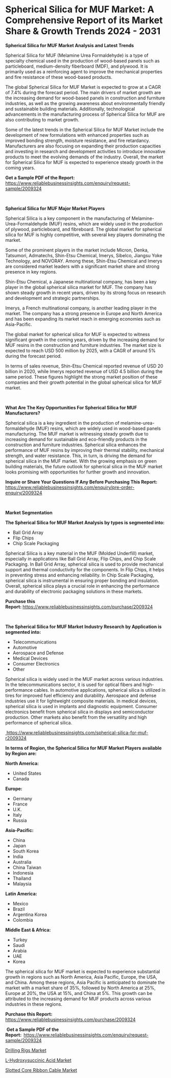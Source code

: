 <p><h1>Spherical Silica for MUF Market: A Comprehensive Report of its Market Share & Growth Trends 2024 - 2031</h1></p><p><strong>Spherical Silica for MUF Market Analysis and Latest Trends</strong></p>
<p><p>Spherical Silica for MUF (Melamine Urea Formaldehyde) is a type of specialty chemical used in the production of wood-based panels such as particleboard, medium-density fiberboard (MDF), and plywood. It is primarily used as a reinforcing agent to improve the mechanical properties and fire resistance of these wood-based products.</p><p>The global Spherical Silica for MUF Market is expected to grow at a CAGR of 7.4% during the forecast period. The main drivers of market growth are the increasing demand for wood-based panels in construction and furniture industries, as well as the growing awareness about environmentally friendly and sustainable building materials. Additionally, technological advancements in the manufacturing process of Spherical Silica for MUF are also contributing to market growth.</p><p>Some of the latest trends in the Spherical Silica for MUF Market include the development of new formulations with enhanced properties such as improved bonding strength, moisture resistance, and fire retardancy. Manufacturers are also focusing on expanding their production capacities and investing in research and development activities to introduce innovative products to meet the evolving demands of the industry. Overall, the market for Spherical Silica for MUF is expected to experience steady growth in the coming years.</p></p>
<p><strong>Get a Sample PDF of the Report:&nbsp;</strong> <a href="https://www.reliablebusinessinsights.com/enquiry/request-sample/2009324">https://www.reliablebusinessinsights.com/enquiry/request-sample/2009324</a></p>
<p>&nbsp;</p>
<p><strong>Spherical Silica for MUF Major Market Players</strong></p>
<p><p>Spherical Silica is a key component in the manufacturing of Melamine-Urea-Formaldehyde (MUF) resins, which are widely used in the production of plywood, particleboard, and fibreboard. The global market for spherical silica for MUF is highly competitive, with several key players dominating the market.</p><p>Some of the prominent players in the market include Micron, Denka, Tatsumori, Admatechs, Shin-Etsu Chemical, Imerys, Sibelco, Jiangsu Yoke Technology, and NOVORAY. Among these, Shin-Etsu Chemical and Imerys are considered market leaders with a significant market share and strong presence in key regions.</p><p>Shin-Etsu Chemical, a Japanese multinational company, has been a key player in the global spherical silica market for MUF. The company has shown steady growth in recent years, driven by its strong focus on research and development and strategic partnerships.</p><p>Imerys, a French multinational company, is another leading player in the market. The company has a strong presence in Europe and North America and has been expanding its market reach in emerging economies such as Asia-Pacific.</p><p>The global market for spherical silica for MUF is expected to witness significant growth in the coming years, driven by the increasing demand for MUF resins in the construction and furniture industries. The market size is expected to reach USD 500 million by 2025, with a CAGR of around 5% during the forecast period.</p><p>In terms of sales revenue, Shin-Etsu Chemical reported revenue of USD 20 billion in 2020, while Imerys reported revenue of USD 4.5 billion during the same period. These figures highlight the strong market position of these companies and their growth potential in the global spherical silica for MUF market.</p></p>
<p>&nbsp;</p>
<p><strong>What Are The Key Opportunities For Spherical Silica for MUF Manufacturers?</strong></p>
<p><p>Spherical silica is a key ingredient in the production of melamine-urea-formaldehyde (MUF) resins, which are widely used in wood-based panels manufacturing. The MUF market is witnessing steady growth due to increasing demand for sustainable and eco-friendly products in the construction and furniture industries. Spherical silica enhances the performance of MUF resins by improving their thermal stability, mechanical strength, and water resistance. This, in turn, is driving the demand for spherical silica in the MUF market. With the growing emphasis on green building materials, the future outlook for spherical silica in the MUF market looks promising with opportunities for further growth and innovation.</p></p>
<p><strong>Inquire or Share Your Questions If Any Before Purchasing This Report:</strong> <a href="https://www.reliablebusinessinsights.com/enquiry/pre-order-enquiry/2009324">https://www.reliablebusinessinsights.com/enquiry/pre-order-enquiry/2009324</a></p>
<p>&nbsp;</p>
<p><strong>Market Segmentation</strong></p>
<p><strong>The Spherical Silica for MUF Market Analysis by types is segmented into:</strong></p>
<p><ul><li>Ball Grid Array</li><li>Flip Chips</li><li>Chip Scale Packaging</li></ul></p>
<p><p>Spherical Silica is a key material in the MUF (Molded Underfill) market, especially in applications like Ball Grid Array, Flip Chips, and Chip Scale Packaging. In Ball Grid Array, spherical silica is used to provide mechanical support and thermal conductivity for the components. In Flip Chips, it helps in preventing stress and enhancing reliability. In Chip Scale Packaging, spherical silica is instrumental in ensuring proper bonding and insulation. Overall, spherical silica plays a crucial role in enhancing the performance and durability of electronic packaging solutions in these markets.</p></p>
<p><strong>Purchase this Report:&nbsp;</strong><a href="https://www.reliablebusinessinsights.com/purchase/2009324">https://www.reliablebusinessinsights.com/purchase/2009324</a></p>
<p>&nbsp;</p>
<p><strong>The Spherical Silica for MUF Market Industry Research by Application is segmented into:</strong></p>
<p><ul><li>Telecommunications</li><li>Automotive</li><li>Aerospace and Defense</li><li>Medical Devices</li><li>Consumer Electronics</li><li>Other</li></ul></p>
<p><p>Spherical silica is widely used in the MUF market across various industries. In the telecommunications sector, it is used for optical fibers and high-performance cables. In automotive applications, spherical silica is utilized in tires for improved fuel efficiency and durability. Aerospace and defense industries use it for lightweight composite materials. In medical devices, spherical silica is used in implants and diagnostic equipment. Consumer electronics benefit from spherical silica in displays and semiconductor production. Other markets also benefit from the versatility and high performance of spherical silica.</p></p>
<p><a href="https://www.reliablebusinessinsights.com/spherical-silica-for-muf-r2009324">&nbsp;https://www.reliablebusinessinsights.com/spherical-silica-for-muf-r2009324</a></p>
<p><strong>In terms of Region, the Spherical Silica for MUF Market Players available by Region are:</strong></p>
<p>
    <p> <strong> North America: </strong>
        <ul>
            <li>United States</li>
            <li>Canada</li>
        </ul>
        </p> 
    <p> <strong> Europe: </strong>
        <ul>
            <li>Germany</li>
            <li>France</li>
            <li>U.K.</li>
            <li>Italy</li>
            <li>Russia</li>
        </ul>
        </p> 
    <p> <strong> Asia-Pacific: </strong>
        <ul>
            <li>China</li>
            <li>Japan</li>
            <li>South Korea</li>
            <li>India</li>
            <li>Australia</li>
            <li>China Taiwan</li>
            <li>Indonesia</li>
            <li>Thailand</li>
            <li>Malaysia</li>
        </ul>
        </p> 
    <p> <strong> Latin America: </strong>
        <ul>
            <li>Mexico</li>
            <li>Brazil</li>
            <li>Argentina Korea</li>
            <li>Colombia</li>
        </ul>
        </p> 
    <p> <strong> Middle East & Africa: </strong>
        <ul>
            <li>Turkey</li>
            <li>Saudi</li>
            <li>Arabia</li>
            <li>UAE</li>
            <li>Korea</li>
        </ul>
    </p>
    </p>
<p><p>The spherical silica for MUF market is expected to experience substantial growth in regions such as North America, Asia Pacific, Europe, the USA, and China. Among these regions, Asia Pacific is anticipated to dominate the market with a market share of 35%, followed by North America at 25%, Europe at 20%, the USA at 15%, and China at 5%. This growth can be attributed to the increasing demand for MUF products across various industries in these regions.</p></p>
<p><strong>Purchase this Report: </strong><a href="https://www.reliablebusinessinsights.com/purchase/2009324">https://www.reliablebusinessinsights.com/purchase/2009324</a></p>
<p>&nbsp;<strong>Get a Sample PDF of the Report:&nbsp;&nbsp;</strong><a href="https://www.reliablebusinessinsights.com/enquiry/request-sample/2009324">https://www.reliablebusinessinsights.com/enquiry/request-sample/2009324</a></p>
<p><strong></strong></p>
<p><p><a href="https://issuu.com/reportprime-2/docs/drilling-rigs-market-size-2030.pptx">Drilling Rigs Market</a></p><p><a href="https://github.com/amapolalg/Market-Research-Report-List-1/blob/main/l-hydroxysuccinic-acid-market.md">L-Hydroxysuccinic Acid Market</a></p><p><a href="https://github.com/LibbySpencer2018/Market-Research-Report-List-1/blob/main/slotted-core-ribbon-cable-market.md">Slotted Core Ribbon Cable Market</a></p></p>